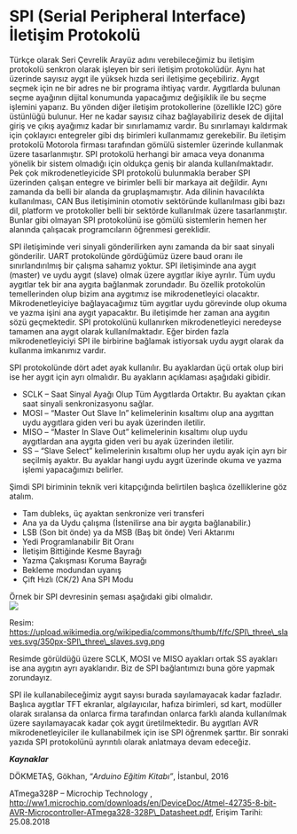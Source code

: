 # SPI \(Serial Peripheral Interface\) İletişim Protokolü

Türkçe olarak Seri Çevrelik Arayüz adını verebileceğimiz bu iletişim protokolü senkron olarak işleyen bir seri iletişim protokolüdür. Aynı hat üzerinde sayısız aygıt ile yüksek hızda seri iletişime geçebiliriz. Aygıt seçmek için ne bir adres ne bir programa ihtiyaç vardır. Aygıtlarda bulunan seçme ayağının dijital konumunda yapacağımız değişiklik ile bu seçme işlemini yaparız. Bu yönden diğer iletişim protokollerine \(özellikle I2C\) göre üstünlüğü bulunur. Her ne kadar sayısız cihaz bağlayabiliriz desek de dijital giriş ve çıkış ayağımız kadar bir sınırlamamız vardır. Bu sınırlamayı kaldırmak için çoklayıcı entegreler gibi dış birimleri kullanmamız gerekebilir. Bu iletişim protokolü Motorola firması tarafından gömülü sistemler üzerinde kullanmak üzere tasarlanmıştır. SPI protokolü herhangi bir amaca veya donanıma yönelik bir sistem olmadığı için oldukça geniş bir alanda kullanılmaktadır. Pek çok mikrodenetleyicide SPI protokolü bulunmakla beraber SPI üzerinden çalışan entegre ve birimler belli bir markaya ait değildir. Aynı zamanda da belli bir alanda da gruplaşmamıştır. Ada dilinin havacılıkta kullanılması, CAN Bus iletişiminin otomotiv sektöründe kullanılması gibi bazı dil, platform ve protokoller belli bir sektörde kullanılmak üzere tasarlanmıştır. Bunlar gibi olmayan SPI protokolünü ise gömülü sistemlerin hemen her alanında çalışacak programcıların öğrenmesi gereklidir.

SPI iletişiminde veri sinyali gönderilirken aynı zamanda da bir saat sinyali gönderilir. UART protokolünde gördüğümüz üzere baud oranı ile sınırlandırılmış bir çalışma sahamız yoktur.  SPI iletişiminde ana aygıt \(master\) ve uydu aygıt \(slave\) olmak üzere aygıtlar ikiye ayrılır. Tüm uydu aygıtlar tek bir ana aygıta bağlanmak zorundadır. Bu özellik protokolün temellerinden olup bizim ana aygıtımız ise mikrodenetleyici olacaktır. Mikrodenetleyiciye bağlayacağımız tüm aygıtlar uydu görevinde olup okuma ve yazma işini ana aygıt yapacaktır. Bu iletişimde her zaman ana aygıtın sözü geçmektedir.  SPI protokolünü kullanırken mikrodenetleyici neredeyse tamamen ana aygıt olarak kullanılmaktadır. Eğer birden fazla mikrodenetleyiciyi SPI ile birbirine bağlamak istiyorsak uydu aygıt olarak da kullanma imkanımız vardır.

SPI protokolünde dört adet ayak kullanılır. Bu ayaklardan üçü ortak olup biri ise her aygıt için ayrı olmalıdır. Bu ayakların açıklaması aşağıdaki gibidir.

* SCLK – Saat Sinyal Ayağı Olup Tüm Aygıtlarda Ortaktır. Bu ayaktan çıkan saat sinyali senkronizasyonu sağlar.
* MOSI – “Master Out Slave In” kelimelerinin kısaltımı olup ana aygıttan uydu aygıtlara giden veri bu ayak üzerinden iletilir.
* MISO – “Master In Slave Out” kelimelerinin kısaltımı olup uydu aygıtlardan ana aygıta giden veri bu ayak üzerinden iletilir.
* SS – “Slave Select” kelimelerinin kısaltımı olup her uydu ayak için ayrı bir seçilmiş ayaktır. Bu ayaklar hangi uydu aygıt üzerinde okuma ve yazma işlemi yapacağımızı belirler.

Şimdi SPI biriminin teknik veri kitapçığında belirtilen başlıca özelliklerine göz atalım.

* Tam dubleks, üç ayaktan senkronize veri transferi
* Ana ya da Uydu çalışma \(İstenilirse ana bir aygıta bağlanabilir.\)
* LSB \(Son bit önde\) ya da MSB \(Baş bit önde\) Veri Aktarımı
* Yedi Programlanabilir Bit Oranı
* İletişim Bittiğinde Kesme Bayrağı
* Yazma Çakışması Koruma Bayrağı
* Bekleme modundan uyanış
* Çift Hızlı \(CK/2\) Ana SPI Modu

Örnek bir SPI devresinin şeması aşağıdaki gibi olmalıdır.  
[![](http://www.lojikprob.com/wp-content/uploads/2018/09/350px-SPI_three_slaves.svg.png)](http://www.lojikprob.com/avr/c-ile-avr-programlama-46-spi-serial-peripheral-interface-iletisim-protokolu/attachment/350px-spi_three_slaves-svg/)

Resim: https://upload.wikimedia.org/wikipedia/commons/thumb/f/fc/SPI\_three\_slaves.svg/350px-SPI\_three\_slaves.svg.png

Resimde görüldüğü üzere SCLK, MOSI ve MISO ayakları ortak SS ayakları ise ana aygıtın ayrı ayaklarıdır. Biz de SPI bağlantımızı buna göre yapmak zorundayız.

SPI ile kullanabileceğimiz aygıt sayısı burada sayılamayacak kadar fazladır. Başlıca aygıtlar TFT ekranlar, algılayıcılar, hafıza birimleri, sd kart, modüller olarak sıralansa da onlarca firma tarafından onlarca farklı alanda kullanılmak üzere sayılamayacak kadar çok aygıt üretilmektedir. Bu aygıtları AVR mikrodenetleyiciler ile kullanabilmek için ise SPI öğrenmek şarttır. Bir sonraki yazıda SPI protokolünü ayrıntılı olarak anlatmaya devam edeceğiz.

_**Kaynaklar**_

DÖKMETAŞ, Gökhan, “_Arduino Eğitim Kitabı”_, İstanbul, 2016

ATmega328P – Microchip Technology , http://ww1.microchip.com/downloads/en/DeviceDoc/Atmel-42735-8-bit-AVR-Microcontroller-ATmega328-328P\_Datasheet.pdf, Erişim Tarihi: 25.08.2018

